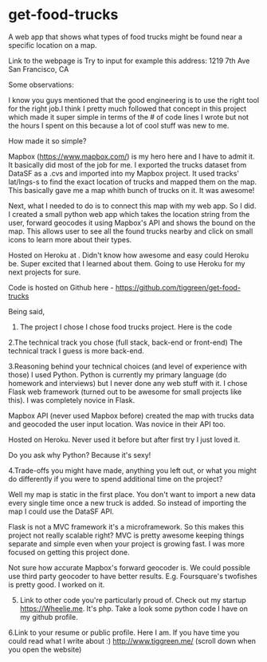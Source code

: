 get-food-trucks
===============

A web app that shows what types of food trucks might be found near a specific location on a map.

Link to the webpage is 
Try to input for example this address: 1219 7th Ave San Francisco, CA

Some observations:

I know you guys mentioned that the good engineering is to use the right tool for the right job.I think I pretty much followed that concept in this project which made it super simple in terms of the # of code lines I wrote but not the hours I spent on this because a lot of cool stuff was new to me.

How made it so simple?

Mapbox (https://www.mapbox.com/) is my hero here and I have to admit it. It basically did most of the job for me. I exported the trucks dataset from DataSF as a .cvs and imported into my Mapbox project. It used tracks' lat/lngs-s to find the exact location of trucks and mapped them on the map. This basically gave me a map whith bunch of trucks on it. It was awesome! 

Next, what I needed to do is to connect this map with my web app. So I did. I created a small python web app which takes the location string from the user, forward geocodes it using Mapbox's API and shows the bound on the map. This allows user to see all the found trucks nearby and click on small icons to learn more about their types.  

Hosted on Heroku at . Didn't know how awesome and easy could Heroku be.
Super excited that I learned about them. Going to use Heroku for my next projects for sure. 



Code is hosted on Github here - 
https://github.com/tiggreen/get-food-trucks


Being said, 

1. The project I chose
I chose food trucks project. Here is the code

2.The technical track you chose (full stack, back-end or front-end)
The technical track I guess is more back-end. 

3.Reasoning behind your technical choices (and level of experience with those)
I used Python. Python is currently my primary language (do homework and interviews) but I never done any web stuff with it. I chose Flask web framework (turned out to be awesome for small projects like this). I was completely novice in Flask.

Mapbox API (never used Mapbox before) created the map with trucks data and geocoded the user input location. Was novice in their API too.

Hosted on Heroku. Never used it before but after first try I just loved it.

Do you ask why Python? Because it's sexy! 

4.Trade-offs you might have made, anything you left out, or what you might do differently if you were to spend additional time on the project?

Well my map is static in the first place. You don't want to import a new data every single time once a new truck is added. So instead of importing the map I could use the DataSF API.

Flask is not a MVC framework it's a microframework. So this makes this project not really scalable right? MVC is pretty awesome keeping things separate and simple even when your project is growing fast. I was more focused on getting this project done.

Not sure how accurate Mapbox's forward geocoder is. We could possible use third party geocoder to have better results. E.g. Foursquare's twofishes is pretty good. I worked on it. 


5. Link to other code you're particularly proud of.
Check out my startup https://Wheelie.me. It's php. 
Take a look some python code I have on my github profile. 

6.Link to your resume or public profile.
Here I am. If you have time you could read what I write about :)
http://www.tiggreen.me/ (scroll down when you open the website)
